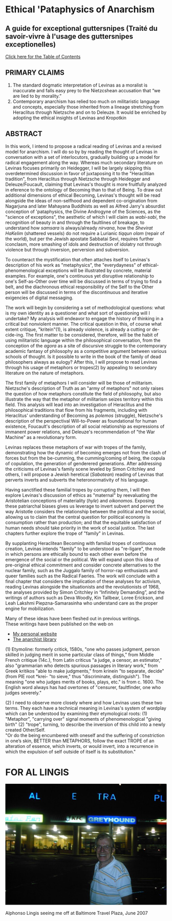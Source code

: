 # Ethical 'Pataphysics of Anarchism

## A guide for exceptional guttersnipes (Traité du savoir-vivre à l'usage des guttersnipes exceptionelles) 

[Click here for the Table of Contents](Table-of-Contents)

## PRIMARY CLAIMS

1. The standard dogmatic interpretation of Levinas as a moralist is inaccurate and falls easy prey to the Nietzcshean accusation that “we are lied to by morality.”
2. Contemporary anarchism has relied too much on militaristic language and concepts, especially those inherited from a lineage stretching from Heraclitus through Nietzsche and on to Deleuze. It would be enriched by adopting the ethical insights of Levinas and Kropotkin

## ABSTRACT

In this work, I intend to propose a radical reading of Levinas and a revised model for anarchism. I will do so by by reading the thought of Levinas in conversation with a set of interlocutors, gradually building up a model for radical engagement along the way. Whereas much secondary literature on Levinas focuses primarily on Heidegger, I will be largely skipping this overdetermined discussion in favor of juxtaposing it to the "Heraclitian tradition", from Heraclitus through Nietzsche through Heidegger and Deleuze/Foucault, claiming that Levinas's thought is more fruitfully analyzed in eference to the ontology of Becoming than to that of Being. To draw out additional dimensions of ethical Becoming, Levinas's thought will be read alongside the ideas of non-selfhood and dependent co-origination from Nagarjuna and later Mahayana Buddhists as well as Alfred Jarry's absurdist conception of 'pataphysics, the Divine Androgyne of the Sciences, as the "science of exceptions", the aesthetic of which I will claim as _wabi-sabi_, the recognition of beauty in and through the faultlines of breakage, to understand how _samsara_ is always/already _nirvana_, how the _Shevirat HaKelim_ (shattered vessels) do not require a Lurianic _tiqqun olam_ (repair of the world), but per the Jewish apostate Sabbatai Sevi, requires further iconclasm, more smashing of idols and destruction of idolatry not through violence but through inversion, perversion and subversion.

To counteract the mystification that often attaches itself to Levinas's description of his work as "metaphysics", the "everydayness" of ethical-phenomenological exceptions will be illustrated by concrete, material examples. For example, one's continuous yet disruptive relationship to one's Self-as-Other over time will be discussed in terms of trying to find a belt, and the diachronous ethical responsibility of the Self to the Other person will be discussed in terms of the discontinuous and iterative exigencies of digital messaging.

The work will begin by considering a set of methodological questions: what is my own identity as a questioner and what sort of questioning will I undertake? My analysis will endeavor to engage the history of thinking in a critical but nonviolent manner. The critical question in this, of course what extent critique, "kritein"(1), is already violence, is already a cutting or de-cide-ing. The first matter to be considered, therefore, will be the habit of using militaristic language within the philosophical conversation, from the conception of the _agora_ as a site of discursive struggle to the contemporary academic fantasy of philosophy as a competitive argument between various schools of thought. Is it possible to write in the book of the family of dead philosophers always as eulogy? After this, I will propose to read Levinas through his usage of metaphors or tropes(2) by appealing to secondary literature on the nature of metaphors.

The first family of metaphors I will consider will be those of militarism. Nietzsche's description of Truth as an "army of metaphors" not only raises the question of how metaphors constitute the field of philosophy, but also illustrate the way that the metaphor of militarism seizes territory within this field. This analysis will lead into an investigation of Heraclitus and the philosophical traditions that flow from his fragments, including with Heraclitus' understanding of Becoming as _polemos_ (struggle), Nietzsche's description of the perspectival Will-to-Power as foundational for human existence, Foucault's description of all social relationship as expressions of immanent power relations, and Deleuze's recommendation of "the War Machine" as a revolutionary form.

Levinas replaces these metaphors of war with tropes of the family, demonstrating how the dynamic of becoming emerges not from the clash of forces but from the be-cumming, the cumming/coming of being, the copula of copulation, the generation of genderered generations. After addressing the criticisms of Levinas's family scene leveled by Simon Critchley and others, I will propose a Jewish heretical (_Sabatean_) reading of Levinas that perverts inverts and subverts the heteronormativity of his language.

Having sanctified these familial tropes by corrupting them, I will then explore Levinas's discussion of ethics as "maternal" by reevaluating the Aristotelian conceptions of materiality (_hyle_) and _oikonomos_. Exposing these patriarchal biases gives us leverage to invert subvert and pervert the way Aristotle considers the relationship between the political and the social, allowing us to claim that the central question for political economy is consumption rather than production; and that the equitable satisfaction of human needs should take priority in the work of social justice. The last chapters further explore the trope of "family" in Levinas.

By supplanting Heraclitean Becoming with familial tropes of continuous creation, Levinas intends "family" to be understood as "re-ligare", the mode in which persons are ethically bound to each other even before the emergence of the social or the political. We will expand upon this idea of pre-original ethical commitment and consider concrete alternatives to the nuclear family, such as the Juggalo family of horror-rap enthusiasts and queer families such as the Radical Faeries. The work will conclude with a final chapter that considers the implication of these analyses for activism, reading Levinas alongside the situationists and the revolutionists of 1968, the analyses provided by Simon Critchley in “Infinitely Demanding”, and the writings of authors such as Deva Woodly, Kin Tallbear, Loree Erickson, and Leah Lakshmi Piepzna-Samarasinha who understand care as the proper engine for mobilization.

Many of these ideas have been fleshed out in previous writings.  
These writings have been published on the web on

- [My personal website](https://www.waste.org/~roadrunner/writing/Levinas/)
- [The anarchist library](https://theanarchistlibrary.org/category/author/mitchell-cowen-verter)

(1) Etymoline: formerly critick, 1580s, "one who passes judgment, person skilled in judging merit in some particular class of things," from Middle French critique (14c.), from Latin criticus "a judge, a censor, an estimator," also "grammarian who detects spurious passages in literary work," from Greek kritikos "able to make judgments," from krinein "to separate, decide" (from PIE root \*krei- "to sieve," thus "discriminate, distinguish"). The meaning "one who judges merits of books, plays, etc." is from c. 1600. The English word always has had overtones of "censurer, faultfinder, one who judges severely."

(2) I need to observe more closely where and how Levinas uses these two terms. They each have a technical meaning in Levinas's system of wordplay which can be understood by examining their etymological roots: (1) "Metaphor", "carrying over" signal moments of phenomenological "giving birth" (2) "trope", turning, to describe the inversion of this child into a newly created Other/Self.  
"Or do the being encumbered with oneself and the suffering of constriction in one’s skin, BETTER than METAPHORS, follow the exact TROPE of an alteration of essence, which inverts, or would invert, into a recurrence in which the expulsion of self outside of itself is its substitu­tion."

# FOR AL LINGIS

![Alphonso Lingis](al.jpg)

Alphonso Lingis seeing me off at Baltimore Travel Plaza, June 2007
